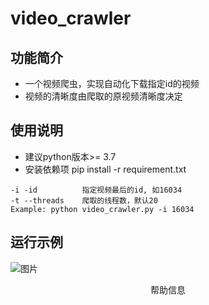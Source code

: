 # video_crawler
## 功能简介
* 一个视频爬虫，实现自动化下载指定id的视频
* 视频的清晰度由爬取的原视频清晰度决定

## 使用说明
* 建议python版本>= 3.7
* 安装依赖项
pip install -r requirement.txt

```
-i -id          指定视频最后的id, 如16034
-t --threads    爬取的线程数，默认20
Example: python video_crawler.py -i 16034
```

## 运行示例

![图片](https://user-images.githubusercontent.com/71026994/167248576-57415a77-8327-4f0c-bd5e-20579d7b24b1.png)
<p align="center">帮助信息</p>

